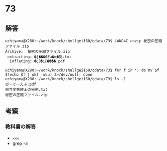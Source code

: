 # 73

## 解答

```
uchiyama@X280:~/work/knock/shellgei160/qdata/73$ LANG=C unzip 秘密の圧縮ファイル.zip
Archive:  秘密の圧縮ファイル.zip
 extracting: �|���ϑԐa�m�̔閧.txt
  inflating: �ҁ[�Ł[����.pdf
```

```
uchiyama@X280:~/work/knock/shellgei160/qdata/73$ for f in *; do mv $f $(echo $f | nkf -wLu) 2>/dev/null; done
uchiyama@X280:~/work/knock/shellgei160/qdata/73$ ls -1
ぴーでーえふ.pdf
倒立変態紳士の秘密.txt
秘密の圧縮ファイル.zip
```

## 考察

### 教科書の解答

- `<<<`
- grep -a
